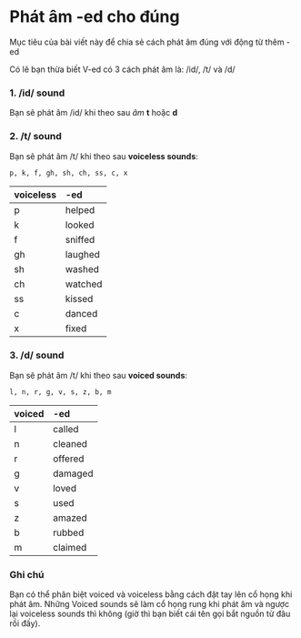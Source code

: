 # Phát âm -ed cho đúng

Mục tiêu của bài viết này để chia sẻ cách phát âm đúng với động từ thêm -ed

Có lẽ bạn thừa biết V-ed có 3 cách phát âm là: /id/, /t/ và /d/

### 1. /id/ sound

  Bạn sẽ phát âm /id/ khi theo sau *âm* **t** hoặc **d**

### 2. /t/ sound
  Bạn sẽ phát âm /t/ khi theo sau **voiceless sounds**:

    p, k, f, gh, sh, ch, ss, c, x

  |voiceless|   -ed   |
  |:--------|:--------|
  |   p     | helped  |
  |   k     | looked  |
  |   f     | sniffed |
  |   gh    | laughed |
  |   sh    | washed  |
  |   ch    | watched |
  |   ss    | kissed  |
  |   c     | danced  |
  |   x     | fixed   |

### 3. /d/ sound

  Bạn sẽ phát âm /t/ khi theo sau **voiced sounds**:

    l, n, r, g, v, s, z, b, m

  |voiced   |   -ed   |
  |:--------|:--------|
  |   l     | called  |
  |   n     | cleaned |
  |   r     | offered |
  |   g     | damaged |
  |   v     | loved   |
  |   s     | used    |
  |   z     | amazed  |
  |   b     | rubbed  |
  |   m     | claimed |

### Ghi chú

Bạn có thể phân biệt voiced và voiceless bằng cách đặt tay lên cổ họng khi phát âm. Những Voiced sounds sẽ làm cổ họng rung khi phát âm và ngược lại voiceless sounds thì không (giờ thì bạn biết cái tên gọi bắt nguồn từ đâu rồi đấy). 
